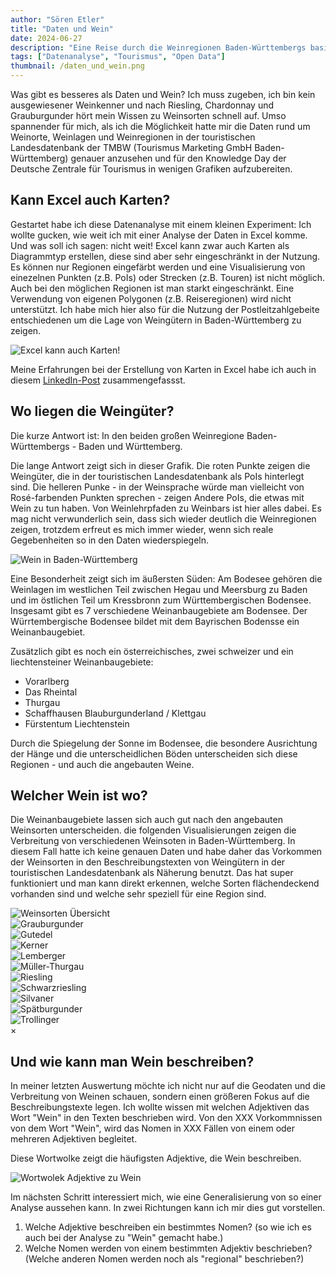 ```yaml
---
author: "Sören Etler"
title: "Daten und Wein"
date: 2024-06-27
description: "Eine Reise durch die Weinregionen Baden-Württembergs basierend auf einer Datenanalyse der touristischen Landesdatenbank."
tags: ["Datenanalyse", "Tourismus", "Open Data"]
thumbnail: /daten_und_wein.png
---
```


Was gibt es besseres als Daten und Wein? Ich muss zugeben, ich bin kein ausgewiesener Weinkenner und nach Riesling, Chardonnay und Grauburgunder hört mein Wissen zu Weinsorten schnell auf.
Umso spannender für mich, als ich die Möglichkeit hatte mir die Daten rund um Weinorte, Weinlagen und Weinregionen in der touristischen Landesdatenbank der TMBW (Tourismus Marketing GmbH Baden-Württemberg) genauer anzusehen und für den Knowledge Day der Deutsche Zentrale für Tourismus in wenigen Grafiken aufzubereiten.

## Kann Excel auch Karten?
Gestartet habe ich diese Datenanalyse mit einem kleinen Experiment: Ich wollte gucken, wie weit ich mit einer Analyse der Daten in Excel komme. Und was soll ich sagen: nicht weit! Excel kann zwar auch Karten als Diagrammtyp erstellen, diese sind aber sehr eingeschränkt in der Nutzung. Es können nur Regionen eingefärbt werden und eine Visualisierung von einezelnen Punkten (z.B. PoIs) oder Strecken (z.B. Touren) ist nicht möglich. Auch bei den möglichen Regionen ist man starkt eingeschränkt. Eine Verwendung von eigenen Polygonen (z.B. Reiseregionen) wird nicht unterstützt. Ich habe mich hier also für die Nutzung der Postleitzahlgebeite entschiedenen um die Lage von Weingütern in Baden-Württemberg zu zeigen.

![Excel kann auch Karten!](/weingüter_in_excel.png)

Meine Erfahrungen bei der Erstellung von Karten in Excel habe ich auch in diesem [LinkedIn-Post]( https://www.linkedin.com/posts/soeren-etler_diese-karte-habe-ich-in-excel-erstellt-activity-7200843206261960704-DdtH) zusammengefassst.

## Wo liegen die Weingüter?
Die kurze Antwort ist: In den beiden großen Weinregione Baden-Württembergs - Baden und Württemberg.

Die lange Antwort zeigt sich in dieser Grafik. Die roten Punkte zeigen die Weingüter, die in der touristischen Landesdatenbank als PoIs hinterlegt sind. Die helleren Punke - in der Weinsprache würde man vielleicht von Rosé-farbenden Punkten sprechen - zeigen Andere PoIs, die etwas mit Wein zu tun haben. Von Weinlehrpfaden zu Weinbars ist hier alles dabei. Es mag nicht verwunderlich sein, dass sich wieder deutlich die Weinregionen zeigen, trotzdem erfreut es mich immer wieder, wenn sich reale Gegebenheiten so in den Daten wiederspiegeln.

![Wein in Baden-Württemberg](/wein_in_bw.png)

Eine Besonderheit zeigt sich im äußersten Süden: Am Bodesee gehören die Weinlagen im westlichen Teil zwischen Hegau und Meersburg zu Baden und im östlichen Teil um Kressbronn zum Württembergischen Bodensee. Insgesamt gibt es 7 verschiedene Weinanbaugebiete am Bodensee. Der Würrtembergische Bodensee bildet mit dem Bayrischen Bodensse ein Weinanbaugebiet.

Zusätzlich gibt es noch ein österreichisches, zwei schweizer und ein liechtensteiner Weinanbaugebiete:
- Vorarlberg
- Das Rheintal
- Thurgau
- Schaffhausen Blauburgunderland / Klettgau
- Fürstentum Liechtenstein

Durch die Spiegelung der Sonne im Bodensee, die besondere Ausrichtung der Hänge und die unterscheidlichen Böden unterscheiden sich diese Regionen - und auch die angebauten Weine.

## Welcher Wein ist wo?
Die Weinanbaugebiete lassen sich auch gut nach den angebauten Weinsorten unterscheiden. die folgenden Visualisierungen zeigen die Verbreitung von verschiedenen Weinsoten in Baden-Württemberg. In diesem Fall hatte ich keine genauen Daten und habe daher das Vorkommen der Weinsorten in den Beschreibungstexten von Weingütern in der touristischen Landesdatenbank als Näherung benutzt. Das hat super funktioniert und man kann direkt erkennen, welche Sorten flächendeckend vorhanden sind und welche sehr speziell für eine Region sind.

<link rel="stylesheet" href="/gallery.css">
<script src="/gallery.js"></script>

<!-- The grid: four columns -->
<div class="row">
  <div class="column">
    <img src="/weinsorten.png" alt="Weinsorten Übersicht" onclick="myFunction(this);">
  </div>
  <div class="column">
    <img src="/wein/Grauburgunder.png" alt="Grauburgunder" onclick="myFunction(this);">
  </div>
  <div class="column">
    <img src="/wein/Gutedel.png" alt="Gutedel" onclick="myFunction(this);">
  </div>
  <div class="column">
    <img src="/wein/Kerner.png" alt="Kerner" onclick="myFunction(this);">
  </div>
  <div class="column">
    <img src="/wein/Lemberger.png" alt="Lemberger" onclick="myFunction(this);">
  </div>
  <div class="column">
    <img src="/wein/Müller-Thurgau.png" alt="Müller-Thurgau" onclick="myFunction(this);">
  </div>
  <div class="column">
    <img src="/wein/Riesling.png" alt="Riesling" onclick="myFunction(this);">
  </div>
  <div class="column">
    <img src="/wein/Schwarzriesling.png" alt="Schwarzriesling" onclick="myFunction(this);">
  </div>
  <div class="column">
    <img src="/wein/Silvaner.png" alt="Silvaner" onclick="myFunction(this);">
  </div>
  <div class="column">
    <img src="/wein/Spätburgunder.png" alt="Spätburgunder" onclick="myFunction(this);">
  </div>
  <div class="column">
    <img src="/wein/Trollinger.png" alt="Trollinger" onclick="myFunction(this);">
  </div>
</div>

<!-- The expanding image container -->
<div class="container">
  <!-- Close the image -->
  <span onclick="this.parentElement.style.display='none'" class="closebtn">&times;</span>

  <!-- Expanded image -->
  <img id="expandedImg" style="width:100%">

  <!-- Image text -->
  <div id="imgtext"></div>
</div>

## Und wie kann man Wein beschreiben?
In meiner letzten Auswertung möchte ich nicht nur auf die Geodaten und die Verbreitung von Weinen schauen, sondern einen größeren Fokus auf die Beschreibungstexte legen. Ich wollte wissen mit welchen Adjektiven das Wort "Wein" in den Texten beschrieben wird. Von den XXX Vorkommnissen von dem Wort "Wein", wird das Nomen in XXX Fällen von einem oder mehreren Adjektiven begleitet.

Diese Wortwolke zeigt die häufigsten Adjektive, die Wein beschreiben.

![Wortwolek Adjektive zu Wein](/wortwolke_wein.png)

Im nächsten Schritt interessiert mich, wie eine Generalisierung von so einer Analyse aussehen kann. In zwei Richtungen kann ich mir dies gut vorstellen.

1. Welche Adjektive beschreiben ein bestimmtes Nomen? (so wie ich es auch bei der Analyse zu "Wein" gemacht habe.)
2. Welche Nomen werden von einem bestimmten Adjektiv beschrieben?  (Welche anderen Nomen werden noch als "regional" beschrieben?)
